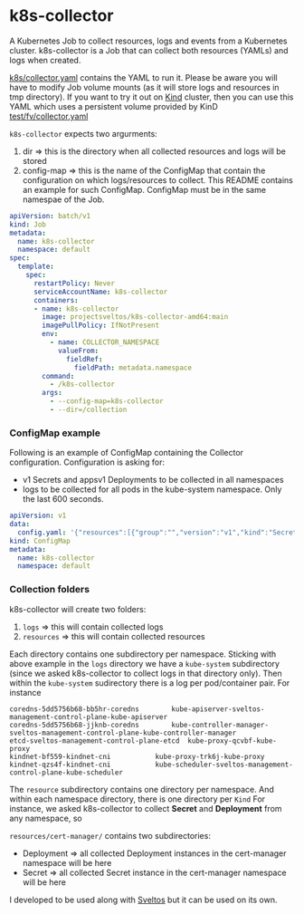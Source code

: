 # k8s-collector
A Kubernetes Job to collect resources, logs and events from a Kubernetes cluster.
k8s-collector is a Job that can collect both resources (YAMLs) and logs when created.

[k8s/collector.yaml](https://raw.githubusercontent.com/gianlucam76/k8s_collector/main/k8s/collector.yaml) contains the YAML to run it. Please be aware you will have to modify Job volume mounts (as it will store logs and resources in tmp directory).
If you want to try it out on [Kind](https://kind.sigs.k8s.io) cluster, then you can use this YAML which uses a persistent volume provided by KinD 
[test/fv/collector.yaml](https://raw.githubusercontent.com/gianlucam76/k8s_collector/main/test/fv/collector.yaml)

```k8s-collector``` expects two argurments:

1. dir => this is the directory when all collected resources and logs will be stored 
2. config-map => this is the name of the ConfigMap that contain the configuration on which logs/resources to collect. This README contains an example for such ConfigMap. ConfigMap must be in the same namespae of the Job.

```yaml
apiVersion: batch/v1
kind: Job
metadata:
  name: k8s-collector
  namespace: default
spec:
  template:
    spec:
      restartPolicy: Never
      serviceAccountName: k8s-collector
      containers:
      - name: k8s-collector
        image: projectsveltos/k8s-collector-amd64:main
        imagePullPolicy: IfNotPresent
        env:
          - name: COLLECTOR_NAMESPACE
            valueFrom:
              fieldRef:
                fieldPath: metadata.namespace
        command:
          - /k8s-collector
        args:
          - --config-map=k8s-collector
          - --dir=/collection
```

### ConfigMap example
Following is an example of ConfigMap containing the Collector configuration.
Configuration is asking for:

- v1 Secrets and appsv1 Deployments to be collected in all namespaces
- logs to be collected for all pods in the kube-system namespace. Only the last 600 seconds.

```yaml
apiVersion: v1
data:
  config.yaml: '{"resources":[{"group":"","version":"v1","kind":"Secret"},{"group":"apps","version":"v1","kind":"Deployment"}],"logs":[{"namespace":"kube-system","sinceSeconds":600}]}'
kind: ConfigMap
metadata:
  name: k8s-collector
  namespace: default
```

### Collection folders
k8s-collector will create two folders:

1. ```logs``` => this will contain collected logs
2. ```resources``` => this will contain collected resources

Each directory contains one subdirectory per namespace. Sticking with above example in the ```logs``` directory we have a ```kube-system``` subdirectory (since we asked k8s-collector to collect logs in that directory only).
Then within the ```kube-system``` sudirectory there is a log per pod/container pair.
For instance

```
coredns-5dd5756b68-bb5hr-coredns	    kube-apiserver-sveltos-management-control-plane-kube-apiserver
coredns-5dd5756b68-jjknb-coredns	    kube-controller-manager-sveltos-management-control-plane-kube-controller-manager
etcd-sveltos-management-control-plane-etcd  kube-proxy-qcvbf-kube-proxy
kindnet-bf559-kindnet-cni		    kube-proxy-trk6j-kube-proxy
kindnet-qzs4f-kindnet-cni		    kube-scheduler-sveltos-management-control-plane-kube-scheduler
```

The ```resource``` subdirectory contains one directory per namespace. And within each namespace directory, there is one directory per ```Kind```
For instance, we asked k8s-collector to collect __Secret__ and __Deployment__ from any namespace, so 

```resources/cert-manager/``` contains two subdirectories:
- Deployment => all collected Deployment instances in the cert-manager namespace will be here
- Secret => all collected Secret instance in the cert-manager namespace will be here

I developed to be used along with [Sveltos](https://github.com/projectsveltos) but it can be used on its own.